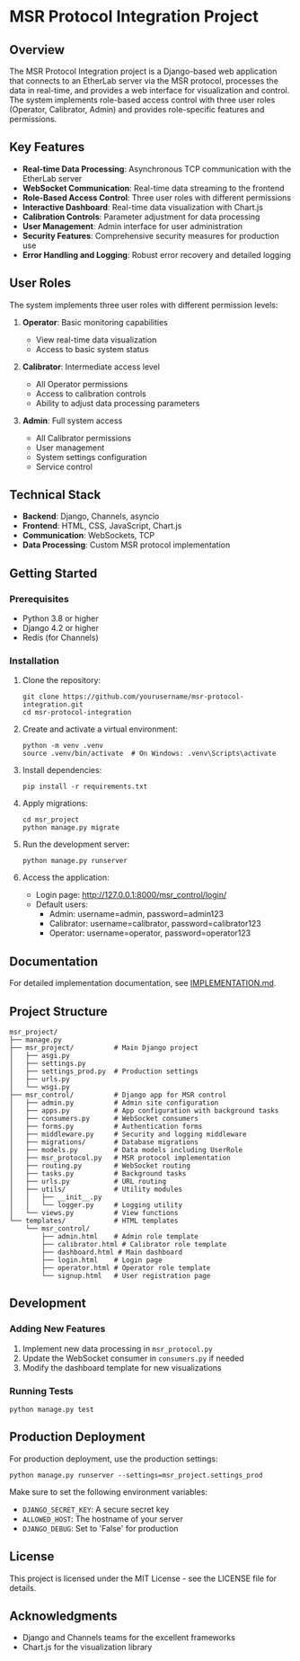 # MSR Protocol Integration Project

## Overview

The MSR Protocol Integration project is a Django-based web application that connects to an EtherLab server via the MSR protocol, processes the data in real-time, and provides a web interface for visualization and control. The system implements role-based access control with three user roles (Operator, Calibrator, Admin) and provides role-specific features and permissions.

## Key Features

- **Real-time Data Processing**: Asynchronous TCP communication with the EtherLab server
- **WebSocket Communication**: Real-time data streaming to the frontend
- **Role-Based Access Control**: Three user roles with different permissions
- **Interactive Dashboard**: Real-time data visualization with Chart.js
- **Calibration Controls**: Parameter adjustment for data processing
- **User Management**: Admin interface for user administration
- **Security Features**: Comprehensive security measures for production use
- **Error Handling and Logging**: Robust error recovery and detailed logging

## User Roles

The system implements three user roles with different permission levels:

1. **Operator**: Basic monitoring capabilities
   - View real-time data visualization
   - Access to basic system status

2. **Calibrator**: Intermediate access level
   - All Operator permissions
   - Access to calibration controls
   - Ability to adjust data processing parameters

3. **Admin**: Full system access
   - All Calibrator permissions
   - User management
   - System settings configuration
   - Service control

## Technical Stack

- **Backend**: Django, Channels, asyncio
- **Frontend**: HTML, CSS, JavaScript, Chart.js
- **Communication**: WebSockets, TCP
- **Data Processing**: Custom MSR protocol implementation

## Getting Started

### Prerequisites

- Python 3.8 or higher
- Django 4.2 or higher
- Redis (for Channels)

### Installation

1. Clone the repository:
   ```
   git clone https://github.com/yourusername/msr-protocol-integration.git
   cd msr-protocol-integration
   ```

2. Create and activate a virtual environment:
   ```
   python -m venv .venv
   source .venv/bin/activate  # On Windows: .venv\Scripts\activate
   ```

3. Install dependencies:
   ```
   pip install -r requirements.txt
   ```

4. Apply migrations:
   ```
   cd msr_project
   python manage.py migrate
   ```

5. Run the development server:
   ```
   python manage.py runserver
   ```

6. Access the application:
   - Login page: http://127.0.0.1:8000/msr_control/login/
   - Default users:
     - Admin: username=admin, password=admin123
     - Calibrator: username=calibrator, password=calibrator123
     - Operator: username=operator, password=operator123

## Documentation

For detailed implementation documentation, see [IMPLEMENTATION.md](IMPLEMENTATION.md).

## Project Structure

```
msr_project/
├── manage.py
├── msr_project/          # Main Django project
│   ├── asgi.py
│   ├── settings.py
│   ├── settings_prod.py  # Production settings
│   ├── urls.py
│   └── wsgi.py
├── msr_control/          # Django app for MSR control
│   ├── admin.py          # Admin site configuration
│   ├── apps.py           # App configuration with background tasks
│   ├── consumers.py      # WebSocket consumers
│   ├── forms.py          # Authentication forms
│   ├── middleware.py     # Security and logging middleware
│   ├── migrations/       # Database migrations
│   ├── models.py         # Data models including UserRole
│   ├── msr_protocol.py   # MSR protocol implementation
│   ├── routing.py        # WebSocket routing
│   ├── tasks.py          # Background tasks
│   ├── urls.py           # URL routing
│   ├── utils/            # Utility modules
│   │   ├── __init__.py
│   │   └── logger.py     # Logging utility
│   └── views.py          # View functions
└── templates/            # HTML templates
    └── msr_control/
        ├── admin.html    # Admin role template
        ├── calibrator.html # Calibrator role template
        ├── dashboard.html # Main dashboard
        ├── login.html    # Login page
        ├── operator.html # Operator role template
        └── signup.html   # User registration page
```

## Development

### Adding New Features

1. Implement new data processing in `msr_protocol.py`
2. Update the WebSocket consumer in `consumers.py` if needed
3. Modify the dashboard template for new visualizations

### Running Tests

```
python manage.py test
```

## Production Deployment

For production deployment, use the production settings:

```
python manage.py runserver --settings=msr_project.settings_prod
```

Make sure to set the following environment variables:
- `DJANGO_SECRET_KEY`: A secure secret key
- `ALLOWED_HOST`: The hostname of your server
- `DJANGO_DEBUG`: Set to 'False' for production

## License

This project is licensed under the MIT License - see the LICENSE file for details.

## Acknowledgments

- Django and Channels teams for the excellent frameworks
- Chart.js for the visualization library
